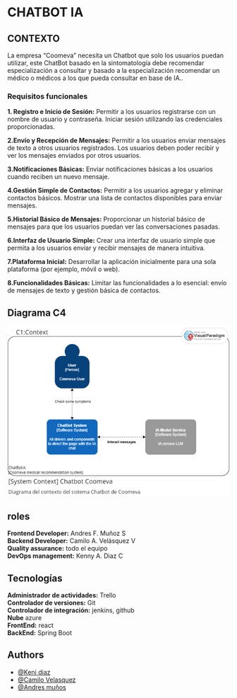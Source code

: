 
# CHATBOT IA

## CONTEXTO
La empresa “Coomeva” necesita un Chatbot que solo los usuarios puedan utilizar, este ChatBot basado en la sintomatología debe recomendar especialización a consultar y basado a la especialización recomendar un médico o médicos a los que pueda consultar en base de IA..

### Requisitos funcionales 
**1. Registro e Inicio de Sesión:**
Permitir a los usuarios registrarse con un nombre de usuario y contraseña.
Iniciar sesión utilizando las credenciales proporcionadas.

**2.Envío y Recepción de Mensajes:**
Permitir a los usuarios enviar mensajes de texto a otros usuarios registrados.
Los usuarios deben poder recibir y ver los mensajes enviados por otros usuarios.

**3.Notificaciones Básicas:**
Enviar notificaciones básicas a los usuarios cuando reciben un nuevo mensaje.

**4.Gestión Simple de Contactos:**
Permitir a los usuarios agregar y eliminar contactos básicos.
Mostrar una lista de contactos disponibles para enviar mensajes.

**5.Historial Básico de Mensajes:**
Proporcionar un historial básico de mensajes para que los usuarios puedan ver las conversaciones pasadas.

**6.Interfaz de Usuario Simple:**
Crear una interfaz de usuario simple que permita a los usuarios enviar y recibir mensajes de manera intuitiva.

**7.Plataforma Inicial:**
Desarrollar la aplicación inicialmente para una sola plataforma (por ejemplo, móvil o web).

**8.Funcionalidades Básicas:**
Limitar las funcionalidades a lo esencial: envío de mensajes de texto y gestión básica de contactos.

## Diagrama C4
![Screenshot of a comment on a GitHub issue showing an image, added in the Markdown, of an Octocat smiling and raising a tentacle.](./documentationAssets/c1Coomeva.png)

## roles
**Frontend Developer:** Andres F. Muñoz S  
**Backend Developer:** Camilo A. Velásquez V   
**Quality assurance:** todo el equipo  
**DevOps management:** Kenny A. Diaz C 

## Tecnologías
**Administrador de actividades:** Trello   
**Controlador de versiones:** Git  
**Controlador de integración:** jenkins, github    
**Nube** azure     
**FrontEnd:** react    
**BackEnd:** Spring Boot    

## Authors

-   [@Keni diaz](https://github.com/kennydiaz1)
-   [@Camilo Velasquez](https://www.github.com/zarrok2112)
-   [@Andres muños](https://github.com/Andressann)


